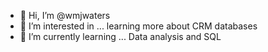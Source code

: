 - 👋 Hi, I’m @wmjwaters
- 👀 I’m interested in ... learning more about CRM databases
- 🌱 I’m currently learning ... Data analysis and SQL

<!---
wmjwaters/wmjwaters is a ✨ special ✨ repository because its `README.md` (this file) appears on your GitHub profile.
You can click the Preview link to take a look at your changes.
--->

